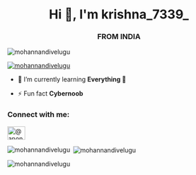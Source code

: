 <h1 align="center">Hi 👋, I'm krishna_7339_</h1>
<h3 align="center">FROM INDIA</h3>

<p align="left"> <img src="https://komarev.com/ghpvc/?username=mohannandivelugu&label=Profile%20views&color=0e75b6&style=flat" alt="mohannandivelugu" /> </p>

<p align="left"> <a href="https://github.com/ryo-ma/github-profile-trophy"><img src="https://github-profile-trophy.vercel.app/?username=mohannandivelugu" alt="mohannandivelugu" /></a> </p>

- 🌱 I’m currently learning **Everything 🤣**

- ⚡ Fun fact **Cybernoob**

<h3 align="left">Connect with me:</h3>
<p align="left">
<a href="https://medium.com/@anonymous7339" target="blank"><img align="center" src="https://raw.githubusercontent.com/rahuldkjain/github-profile-readme-generator/master/src/images/icons/Social/medium.svg" alt="@anonymous7339" height="30" width="40" /></a>
</p>

<p><img align="left" src="https://github-readme-stats.vercel.app/api/top-langs?username=mohannandivelugu&show_icons=true&locale=en&layout=compact" alt="mohannandivelugu" /></p>

<p>&nbsp;<img align="center" src="https://github-readme-stats.vercel.app/api?username=mohannandivelugu&show_icons=true&locale=en" alt="mohannandivelugu" /></p>

<p><img align="center" src="https://github-readme-streak-stats.herokuapp.com/?user=mohannandivelugu&" alt="mohannandivelugu" /></p>

 


